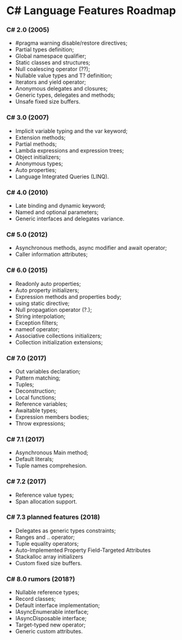# C# Language Features Roadmap
### C# 2.0 (2005)
- #pragma warning disable/restore directives;
- Partial types definition;
- Global namespace qualifier;
- Static classes and structures;
- Null coalescing operator (??);
- Nullable value types and T? definition;
- Iterators and yield operator;
- Anonymous delegates and closures;
- Generic types, delegates and methods;
- Unsafe fixed size buffers.

### C# 3.0 (2007)
- Implicit variable typing and the var keyword;
- Extension methods;
- Partial methods;
- Lambda expressions and expression trees;
- Object initializers;
- Anonymous types;
- Auto properties;
- Language Integrated Queries (LINQ).

### C# 4.0 (2010)
- Late binding and dynamic keyword;
- Named and optional parameters;
- Generic interfaces and delegates variance.

### C# 5.0 (2012)
- Asynchronous methods, async modifier and await operator;
- Caller information attributes;

### C# 6.0 (2015)
- Readonly auto properties;
- Auto property initializers;
- Expression methods and properties body;
- using static directive;
- Null propagation operator (?.);
- String interpolation;
- Exception filters;
- nameof operator;
- Associative collections initializers;
- Collection initialization extensions;

### C# 7.0 (2017)
- Out variables declaration;
- Pattern matching;
- Tuples;
- Deconstruction;
- Local functions;
- Reference variables;
- Awaitable types;
- Expression members bodies;
- Throw expressions;

### C# 7.1 (2017)
- Asynchronous Main method;
- Default literals;
- Tuple names comprehesion.

### C# 7.2 (2017)
- Reference value types;
- Span allocation support.

### C# 7.3 planned features (2018)
- Delegates as generic types constraints;
- Ranges and .. operator;
- Tuple equality operators;
- Auto-Implemented Property Field-Targeted Attributes
- Stackalloc array initializers
- Custom fixed size buffers.

### C# 8.0 rumors (2018?)
- Nullable reference types;
- Record classes;
- Default interface implementation;
- IAsyncEnumerable interface;
- IAsyncDisposable interface;
- Target-typed new operator;
- Generic custom attributes.
